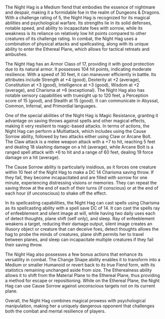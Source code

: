 The Night Hag is a Medium fiend that embodies the essence of nightmare and despair, making it a formidable foe in the realm of Dungeons & Dragons. With a challenge rating of 5, the Night Hag is recognized for its magical abilities and psychological warfare. Its strengths lie in its solid defenses, notable speed, and ability to incapacitate foes with sorrow, while its weakness is its reliance on relatively low hit points compared to other creatures of its challenge rating. In combat, the Night Hag uses a combination of physical attacks and spellcasting, along with its unique ability to enter the Ethereal Plane, which allows for tactical retreats and ambushes.

The Night Hag has an Armor Class of 17, providing it with good protection due to its natural armor. It possesses 104 hit points, indicating moderate resilience. With a speed of 30 feet, it can maneuver efficiently in battle. Its attributes include Strength at +4 (good), Dexterity at +2 (average), Constitution at +3 (good), Intelligence at +3 (good), Wisdom at +2 (average), and Charisma at +6 (exceptional). The Night Hag also has notable sensory capabilities with truesight up to 120 feet, a Perception score of 15 (good), and Stealth at 15 (good). It can communicate in Abyssal, Common, Infernal, and Primordial languages.

One of the special abilities of the Night Hag is Magic Resistance, granting it advantage on saving throws against spells and other magical effects, making it very resilient to magic-based attacks. In terms of actions, the Night Hag can perform a Multiattack, which includes using the Cause Sorrow ability, followed by two attacks either using Claw or Arcane Bolt. The Claw attack is a melee weapon attack with a +7 to hit, reaching 5 feet and dealing 18 slashing damage on a hit (average), while Arcane Bolt is a ranged spell attack with +6 to hit and a range of 60 feet, dealing 19 force damage on a hit (average). 

The Cause Sorrow ability is particularly insidious, as it forces one creature within 10 feet of the Night Hag to make a DC 14 Charisma saving throw. If they fail, they become incapacitated and are filled with sorrow for one minute, experiencing distressing visions or memories. They can repeat the saving throw at the end of each of their turns (if conscious) or at the end of each hour (if unconscious) to shake off the effect. 

In its spellcasting capabilities, the Night Hag can cast spells using Charisma as its spellcasting ability with a spell save DC of 14. It can cast the spells ray of enfeeblement and silent image at will, while having two daily uses each of detect thoughts, plane shift (self only), and sleep. Ray of enfeeblement weakens a target, reducing their damage output, silent image creates an illusory object or creature that can deceive foes, detect thoughts allows the hag to probe the minds of creatures, plane shift permits her to travel between planes, and sleep can incapacitate multiple creatures if they fail their saving throw.

The Night Hag also possesses a few bonus actions that enhance its versatility in combat. The Change Shape ability enables it to transform into a Medium or smaller Humanoid or revert back to its true Fiend form, with its statistics remaining unchanged aside from size. The Etherealness ability allows it to shift from the Material Plane to the Ethereal Plane, thus providing a method for escape or repositioning. While on the Ethereal Plane, the Night Hag can use Cause Sorrow against unconscious targets not on its current plane.

Overall, the Night Hag combines magical prowess with psychological manipulation, making her a uniquely dangerous opponent that challenges both the combat and mental resilience of players.